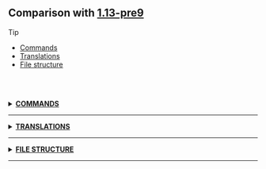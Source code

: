 ## Comparison with [1.13-pre9](https://github.com/PixiGeko/Minecraft-generated-data/tree/1.13-pre9)

> [!TIP]
> - [Commands](#commands)
> - [Translations](#translations)
> - [File structure](#file-structure)

<br/><br/>
<details><summary><b><ins>COMMANDS</ins></b><a name="commands"></a></summary>
<br/>
<details>
<summary>
team
</summary>

```diff
- team modify <team: team> friendlyfire <allowed: bool>
+ team modify <team: team> friendlyFire <allowed: bool>
```

</details>
</details>
<hr/>
<details><summary><b><ins>TRANSLATIONS</ins></b><a name="translations"></a></summary>
<br/>
<details>
<summary>
Keys
</summary>

```diff
+ optimizeWorld.confirm.description: This will attempt to optimize your world by making sure all data is stored in the most recent game format. This can take a very long time, depending on your world. Once done, your world may play faster but will no longer be compatible with older versions of the game. Are you sure you wish to proceed?
+ optimizeWorld.confirm.title: Optimize world
+ optimizeWorld.stage.upgrading: Upgrading all chunks...
+ optimizeWorld.title: Optimizing World '%s'
+ selectWorld.edit.optimize: Optimize World
```

</details>
<details>
<summary>
Changes
</summary>
<br/>
<table>
<tr><th>Name</th><th>1.13-pre9</th><th>1.13-pre10</th></tr>
<tr><th align="left"><div style="width:290px">options.fullscreen.resolution</div></th><td>Fullscreen resolution</td><td>Fullscreen Resolution</td></tr>
</table>
<br/>
</details>
</details>
<hr/>
<details><summary><b><ins>FILE STRUCTURE</ins></b><a name="file-structure"></a></summary>
<br/>
<details>
<summary>
data
</summary>

```diff
+ minecraft/tags/blocks/trapdoors.json
+ minecraft/tags/blocks/wooden_trapdoors.json
+ minecraft/tags/items/trapdoors.json
+ minecraft/tags/items/wooden_trapdoors.json
```

</details>
</details>
<hr/>